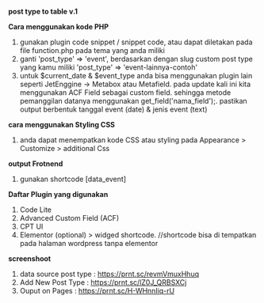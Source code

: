 **post type to table v.1**

**Cara menggunakan kode PHP**
1. gunakan plugin code snippet / snippet code, atau dapat diletakan pada file function.php pada tema yang anda miliki
2. ganti  'post_type' => 'event', berdasarkan dengan slug custom post type yang kamu miliki 'post_type' => 'event-lainnya-contoh'
3. untuk $current_date & $event_type anda bisa menggunakan plugin lain seperti JetEnggine -> Metabox atau Metafield. pada update kali ini kita menggunakan ACF Field sebagai custom field. 
sehingga metode pemanggilan datanya menggunakan get_field('nama_field');. pastikan output berbentuk tanggal event (date) & jenis event (text)

**cara menggunakan Styling CSS**
1. anda dapat menempatkan kode CSS atau styling pada Appearance > Customize > additional Css

**output Frotnend**
1. gunakan shortcode [data_event]

**Daftar Plugin yang digunakan**
1. Code Lite
2. Advanced Custom Field (ACF)
3. CPT UI
4. Elementor (optional) > widged shortcode. //shortcode bisa di tempatkan pada halaman wordpress tanpa elementor

**screenshoot**
1. data source post type : https://prnt.sc/revmVmuxHhuq
2. Add New Post Type : https://prnt.sc/lZ0J_QRBSXCj
3. Ouput on Pages : https://prnt.sc/H-WHnnIiq-rU








